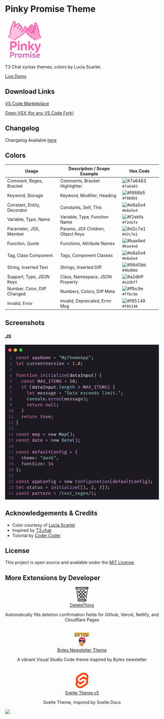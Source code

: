 # Pinky Promise Theme

![Pinky Promise](./images/p1s.png)

T3 Chat syntax themes, colors by Lucia Scarlet. 

[Live Demo](https://vscodethemes.com/e/ZubairIbnZamir.pinky-promise-theme/)

## Download Links
[VS Code Marketplace](https://marketplace.visualstudio.com/items?itemName=ZubairIbnZamir.pinky-promise-theme)

[Open-VSX (for any VS Code Fork)](https://open-vsx.org/extension/ZubairIbnZamir/pinky-promise-theme)

## Changelog
Changelog Available [here](./CHANGELOG.md) 

## Colors

| Usage                          | Description / Scope Example       | Hex Code                                                           |
| ----------------------------- | --------------------------------- | ------------------------------------------------------------------ |
| Comment, Regex, Bracket       | Comments, Bracket Highlighter     | ![#7a6483](https://placehold.co/15/7a6483/ffffff?text=+) `#7a6483` |
| Keyword, Storage              | Keyword, Modifier, Heading        | ![#f888b5](https://placehold.co/15/f888b5/000000?text=+) `#f888b5` |
| Constant, Entity, Decorator   | Constants, Self, This             | ![#e8a5e4](https://placehold.co/15/e8a5e4/000000?text=+) `#e8a5e4` |
| Variable, Type, Name          | Variable, Type, Function Name     | ![#f2ebfa](https://placehold.co/15/f2ebfa/000000?text=+) `#f2ebfa` |
| Parameter, JSX, Member        | Params, JSX Children, Object Keys | ![#d2c7e1](https://placehold.co/15/d2c7e1/000000?text=+) `#d2c7e1` |
| Function, Quote               | Functions, Attribute Names        | ![#baa4ed](https://placehold.co/15/baa4ed/000000?text=+) `#baa4ed` |
| Tag, Class Component          | Tags, Component Classes           | ![#e8a5e4](https://placehold.co/15/e8a5e4/000000?text=+) `#e8a5e4` |
| String, Inserted Text         | Strings, Inserted Diff            | ![#96d0bb](https://placehold.co/15/96d0bb/000000?text=+) `#96d0bb` |
| Support, Type, JSON Keys      | Class, Namespace, JSON Property   | ![#a2dbff](https://placehold.co/15/a2dbff/000000?text=+) `#a2dbff` |
| Number, Color, Diff Changed   | Numbers, Colors, Diff Meta        | ![#ffbc9e](https://placehold.co/15/ffbc9e/000000?text=+) `#ffbc9e` |
| Invalid, Error                | Invalid, Deprecated, Error Msg    | ![#f85149](https://placehold.co/15/f85149/ffffff?text=+) `#f85149` |



## Screenshots
### JS
![Screenshots](./images/demo/js.png)
<!-- ![Screenshots](https://github.com/user/repo/raw/main/images/image.png) -->


## Acknowledgements & Credits
- Color courtesy of [Lucia Scarlet](https://gist.github.com/luciascarlet/697c8585c306cd5cfff429ba2cd6506f)
- Inspired by [T3.chat](https://t3.chat).
- Tutorial by [Coder Coder](https://www.youtube.com/watch?v=pGzssFNtWXw)
<!-- - Color Names Collected from [colorprofessor.com](https://colorprofessor.com). -->


## License

This project is open source and available under the [MIT License](LICENSE).


## More Extensions by Developer

<div style="text-align: center;">

  <a href="https://github.com/2u841r/DeleteThing">
    <img
      src="https://github.com/2u841r/DeleteThing/raw/main/icons/icon48.png"
      alt="DeleteThing"
    />
  </a>
  <br />
  <a href="https://github.com/2u841r/DeleteThing">DeleteThing</a>
  <p>
    Automatically fills deletion confirmation fields for Github, Vercel,
    Netlify, and Cloudflare Pages
  </p>

  <br />

  <a href="https://github.com/2u841r/bytes-newsletter-theme">
    <img
      src="https://github.com/2u841r/bytes-newsletter-theme/raw/main/images/logo.png"
      alt="Bytes" width="48"
    />
  </a>
  <br />
  <a href="https://github.com/2u841r/bytes-newsletter-theme">
    Bytes Newsletter Theme
  </a>
  <p>A vibrant Visual Studio Code theme inspired by Bytes newsletter</p>

  <br />

  <a href="https://github.com/2u841r/svelte-theme-v5">
    <img
      src="https://github.com/2u841r/svelte-theme-v5/raw/main/images/svelte-logo.png"
      alt="Svelte" width="48"
    />
  </a>
  <br />
  <a href="https://github.com/2u841r/svelte-theme-v5">Svelte Theme v5</a>
  <p>Svelte Theme, inspired by Svelte Docs</p>

</div>


![](https://repostats.deno.dev/2u841r/pinky-promise-theme)
